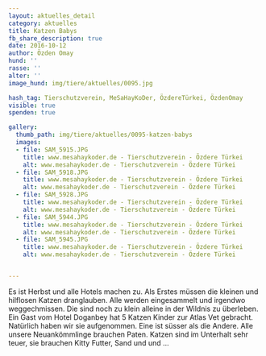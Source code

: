 ```yaml
---
layout: aktuelles_detail
category: aktuelles
title: Katzen Babys
fb_share_description: true
date: 2016-10-12
author: Özden Omay
hund: ''
rasse: ''
alter: ''
image_hund: img/tiere/aktuelles/0095.jpg

hash_tag: Tierschutzverein, MeSaHayKoDer, ÖzdereTürkei, ÖzdenOmay
visible: true
spenden: true

gallery:
  thumb_path: img/tiere/aktuelles/0095-katzen-babys
  images:
  - file: SAM_5915.JPG
    title: www.mesahaykoder.de - Tierschutzverein - Özdere Türkei
    alt: www.mesahaykoder.de - Tierschutzverein - Özdere Türkei
  - file: SAM_5918.JPG
    title: www.mesahaykoder.de - Tierschutzverein - Özdere Türkei
    alt: www.mesahaykoder.de - Tierschutzverein - Özdere Türkei
  - file: SAM_5928.JPG
    title: www.mesahaykoder.de - Tierschutzverein - Özdere Türkei
    alt: www.mesahaykoder.de - Tierschutzverein - Özdere Türkei
  - file: SAM_5944.JPG
    title: www.mesahaykoder.de - Tierschutzverein - Özdere Türkei
    alt: www.mesahaykoder.de - Tierschutzverein - Özdere Türkei
  - file: SAM_5945.JPG
    title: www.mesahaykoder.de - Tierschutzverein - Özdere Türkei
    alt: www.mesahaykoder.de - Tierschutzverein - Özdere Türkei


---
```


Es ist Herbst und alle Hotels machen zu.
Als Erstes müssen die kleinen und hilflosen Katzen dranglauben.  Alle werden eingesammelt und irgendwo weggechmissen.
Die sind noch zu klein alleine in der Wildnis zu überleben. Ein Gast vom  Hotel Doganbey hat 5 Katzen Kinder zur Atlas Vet gebracht. Natürlich haben wir sie aufgenommen. Eine ist süsser als die Andere.
Alle unsere Neuankömmlinge brauchen Paten. Katzen sind im Unterhalt sehr teuer, sie brauchen Kitty Futter, Sand und und ...